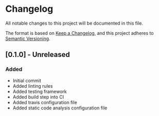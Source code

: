 # Changelog
All notable changes to this project will be documented in this file.

The format is based on [Keep a Changelog](https://keepachangelog.com/en/1.0.0/),
and this project adheres to [Semantic Versioning](https://semver.org/spec/v2.0.0.html).

## [0.1.0] - Unreleased
### Added
- Initial commit
- Added linting rules
- Added testing framework
- Added build step into CI
- Added travis configuration file
- Added static code analysis configuration file
